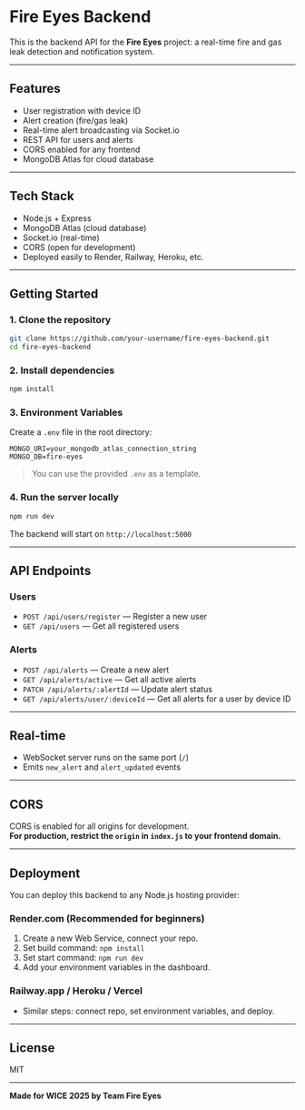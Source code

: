 # Fire Eyes Backend

This is the backend API for the **Fire Eyes** project: a real-time fire and gas leak detection and notification system.

---

## Features

- User registration with device ID
- Alert creation (fire/gas leak)
- Real-time alert broadcasting via Socket.io
- REST API for users and alerts
- CORS enabled for any frontend
- MongoDB Atlas for cloud database

---

## Tech Stack

- Node.js + Express
- MongoDB Atlas (cloud database)
- Socket.io (real-time)
- CORS (open for development)
- Deployed easily to Render, Railway, Heroku, etc.

---

## Getting Started

### 1. **Clone the repository**

```sh
git clone https://github.com/your-username/fire-eyes-backend.git
cd fire-eyes-backend
```

### 2. **Install dependencies**

```sh
npm install
```

### 3. **Environment Variables**

Create a `.env` file in the root directory:

```
MONGO_URI=your_mongodb_atlas_connection_string
MONGO_DB=fire-eyes
```

> You can use the provided `.env` as a template.

### 4. **Run the server locally**

```sh
npm run dev
```

The backend will start on `http://localhost:5000`

---

## API Endpoints

### **Users**

- `POST /api/users/register` — Register a new user
- `GET /api/users` — Get all registered users

### **Alerts**

- `POST /api/alerts` — Create a new alert
- `GET /api/alerts/active` — Get all active alerts
- `PATCH /api/alerts/:alertId` — Update alert status
- `GET /api/alerts/user/:deviceId` — Get all alerts for a user by device ID

---

## Real-time

- WebSocket server runs on the same port (`/`)
- Emits `new_alert` and `alert_updated` events

---

## CORS

CORS is enabled for all origins for development.  
**For production, restrict the `origin` in `index.js` to your frontend domain.**

---

## Deployment

You can deploy this backend to any Node.js hosting provider:

### **Render.com (Recommended for beginners)**
1. Create a new Web Service, connect your repo.
2. Set build command: `npm install`
3. Set start command: `npm run dev`
4. Add your environment variables in the dashboard.

### **Railway.app / Heroku / Vercel**
- Similar steps: connect repo, set environment variables, and deploy.

---

## License

MIT

---

**Made for WICE 2025 by Team Fire Eyes**